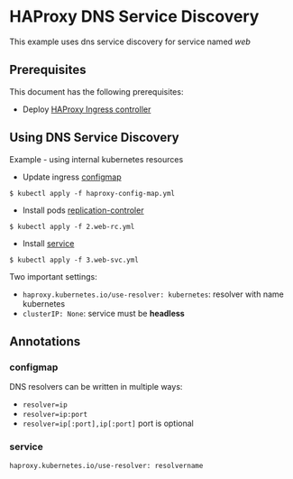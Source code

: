 # HAProxy DNS Service Discovery

This example uses dns service discovery for service named *web*

## Prerequisites

This document has the following prerequisites:

* Deploy [HAProxy Ingress controller](/examples/deployment)

## Using DNS Service Discovery

Example - using internal kubernetes resources

* Update ingress [configmap](/examples/dns-service-discovery/1.haproxy-config-map.yml)

```console
$ kubectl apply -f haproxy-config-map.yml
```

* Install pods [replication-controler](/examples/dns-service-discovery/2.web-rc.yml)

```console
$ kubectl apply -f 2.web-rc.yml
```

* Install [service](/examples/dns-service-discovery/3.web-svc.yml)

```console
$ kubectl apply -f 3.web-svc.yml
```

Two important settings:
- `haproxy.kubernetes.io/use-resolver: kubernetes`: resolver with name kubernetes
- `clusterIP: None`: service must be **headless**


## Annotations

### configmap

DNS resolvers can be written in multiple ways:
* `resolver=ip`
* `resolver=ip:port`
* `resolver=ip[:port],ip[:port]` port is optional

### service

`haproxy.kubernetes.io/use-resolver: resolvername` 
